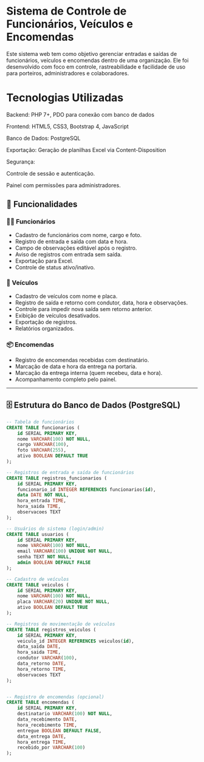 # Sistema de Controle de Funcionários, Veículos e Encomendas

Este sistema web tem como objetivo gerenciar entradas e saídas de funcionários, veículos e encomendas dentro de uma organização. Ele foi desenvolvido com foco em controle, rastreabilidade e facilidade de uso para porteiros, administradores e colaboradores.

# Tecnologias Utilizadas
Backend: PHP 7+, PDO para conexão com banco de dados

Frontend: HTML5, CSS3, Bootstrap 4, JavaScript

Banco de Dados: PostgreSQL

Exportação: Geração de planilhas Excel via Content-Disposition

Segurança:

Controle de sessão e autenticação.

Painel com permissões para administradores.

## 📌 Funcionalidades

### 👷‍♂️ Funcionários
- Cadastro de funcionários com nome, cargo e foto.
- Registro de entrada e saída com data e hora.
- Campo de observações editável após o registro.
- Aviso de registros com entrada sem saída.
- Exportação para Excel.
- Controle de status ativo/inativo.

### 🚗 Veículos
- Cadastro de veículos com nome e placa.
- Registro de saída e retorno com condutor, data, hora e observações.
- Controle para impedir nova saída sem retorno anterior.
- Exibição de veículos desativados.
- Exportação de registros.
- Relatórios organizados.

### 📦 Encomendas
- Registro de encomendas recebidas com destinatário.
- Marcação de data e hora da entrega na portaria.
- Marcação da entrega interna (quem recebeu, data e hora).
- Acompanhamento completo pelo painel.

---

## 🗄️ Estrutura do Banco de Dados (PostgreSQL)

```sql
-- Tabela de funcionários
CREATE TABLE funcionarios (
    id SERIAL PRIMARY KEY,
    nome VARCHAR(100) NOT NULL,
    cargo VARCHAR(100),
    foto VARCHAR(255),
    ativo BOOLEAN DEFAULT TRUE
);

-- Registros de entrada e saída de funcionários
CREATE TABLE registros_funcionarios (
    id SERIAL PRIMARY KEY,
    funcionario_id INTEGER REFERENCES funcionarios(id),
    data DATE NOT NULL,
    hora_entrada TIME,
    hora_saida TIME,
    observacoes TEXT
);

-- Usuários do sistema (login/admin)
CREATE TABLE usuarios (
    id SERIAL PRIMARY KEY,
    nome VARCHAR(100) NOT NULL,
    email VARCHAR(100) UNIQUE NOT NULL,
    senha TEXT NOT NULL,
    admin BOOLEAN DEFAULT FALSE
);

-- Cadastro de veículos
CREATE TABLE veiculos (
    id SERIAL PRIMARY KEY,
    nome VARCHAR(100) NOT NULL,
    placa VARCHAR(20) UNIQUE NOT NULL,
    ativo BOOLEAN DEFAULT TRUE
);

-- Registros de movimentação de veículos
CREATE TABLE registros_veiculos (
    id SERIAL PRIMARY KEY,
    veiculo_id INTEGER REFERENCES veiculos(id),
    data_saida DATE,
    hora_saida TIME,
    condutor VARCHAR(100),
    data_retorno DATE,
    hora_retorno TIME,
    observacoes TEXT
);


-- Registro de encomendas (opcional)
CREATE TABLE encomendas (
    id SERIAL PRIMARY KEY,
    destinatario VARCHAR(100) NOT NULL,
    data_recebimento DATE,
    hora_recebimento TIME,
    entregue BOOLEAN DEFAULT FALSE,
    data_entrega DATE,
    hora_entrega TIME,
    recebido_por VARCHAR(100)
);
```



